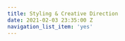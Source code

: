 ```yaml
---
title: Styling & Creative Direction
date: 2021-02-03 23:35:00 Z
navigation_list_item: 'yes'
---
```


